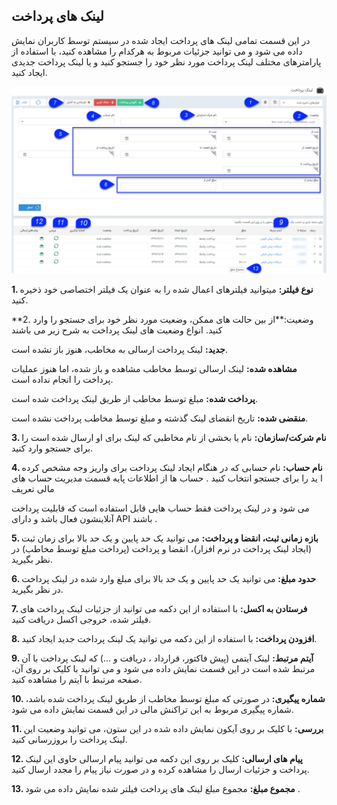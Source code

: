 ﻿## لینک های پرداخت 

در این قسمت تمامی لینک های پرداخت ایجاد شده در سیستم توسط کاربران نمایش داده می شود و می توانید جزئیات مربوط به هرکدام را مشاهده کنید، با استفاده از پارامترهای مختلف لینک پرداخت مورد نظر خود را جستجو کنید و یا لینک پرداخت جدیدی ایجاد کنید.

![](PaymentlinkList.jpg)

**1. نوع فیلتر:** میتوانید فیلترهای اعمال شده را به عنوان یک فیلتر اختصاصی خود ذخیره کنید.

**2. وضعیت:**از بین حالت های ممکن، وضعیت مورد نظر خود برای جستجو را وارد کنید. انواع وضعیت های لینک پرداخت به شرح زیر می باشند

**جدید:** لینک پرداخت ارسالی به مخاطب، هنوز باز نشده است.

**مشاهده شده:** لینک ارسالی توسط مخاطب مشاهده و باز شده، اما هنوز عملیات پرداخت را انجام نداده است.

**پرداخت شده:** مبلغ توسط مخاطب از طریق لینک پرداخت شده است.

**منقضی شده:** تاریخ انقضای لینک گذشته و مبلغ توسط مخاطب پرداخت نشده است.

**3. نام شرکت/سازمان:** نام یا بخشی از نام مخاطبی که لینک برای او ارسال شده است را برای جستجو وارد کنید.

**4. نام حساب:**  نام حسابی که در هنگام ایجاد لینک پرداخت برای واریز وجه مشخص کرده ا ید را برای جستجو انتخاب کنید . حساب ها از اطلاعات پایه قسمت مدیریت حساب های مالی تعریف

می شود و در لینک پرداخت فقط حساب هایی قابل استفاده است که قابلیت پرداخت آنلاینشون فعال باشد و دارای API باشند .

**5. بازه زمانی ثبت، انقضا و پرداخت:** می توانید یک حد پایین و یک حد بالا برای زمان ثبت (ایجاد لینک پرداخت در نرم افزار)، انقضا و پرداخت (پرداخت مبلغ توسط مخاطب) در نظر بگیرید.

**6. حدود مبلغ:** می توانید یک حد پایین و یک حد بالا برای مبلغ وارد شده در لینک پرداخت در نظر بگیرید.

**7. فرستادن به اکسل:** با استفاده از این دکمه می توانید از جزئیات لینک پرداخت های فیلتر شده، خروجی اکسل دریافت کنید.

**8. افزودن پرداخت:** با استفاده از این دکمه می توانید یک لینک پرداخت جدید ایجاد کنید.

**9. آیتم مرتبط:** لینک آیتمی (پیش فاکتور، قرارداد ، دریافت و ...) که لینک پرداخت با آن مرتبط شده است در این قسمت نمایش داده می شود و می توانید با کلیک بر روی آن، صفحه مرتبط با آیتم را مشاهده کنید.

**10. شماره پیگیری:** در صورتی که مبلغ توسط مخاطب از طریق لینک پرداخت شده باشد، شماره پیگیری مربوط به این تراکنش مالی در این قسمت نمایش داده می شود.

**11. بررسی:** با کلیک بر روی آیکون نمایش داده شده در این ستون، می توانید وضعیت این لینک پرداخت را بروزرسانی کنید.

**12. پیام های ارسالی:** کلیک بر روی این دکمه می توانید پیام ارسالی حاوی این لینک پرداخت و جزئیات ارسال را مشاهده کرده و در صورت نیاز پیام را مجدد ارسال کنید.

**13. مجموع مبلغ:** مجموع مبلغ لینک های پرداخت فیلتر شده نمایش داده می شود .




